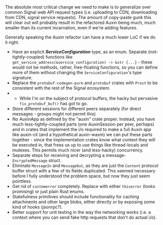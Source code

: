 The absolute most critical change we need to make is to generalize over common Signal web API request types (i.e. uploading to CDN, downloading from CDN, signal service requests). The amount of copy-paste gunk this will clear out will probably result in the refactored Auxin being much, much smaller than its current incarnation, even if we're adding features.

Generally speaking the Auxin refactor can have a much lower LoC if we do it right. 

* Have an explicit ***ServiceConfiguration*** type, as an enum. Separate (not-tightly-coupled) functions like `get_service_address(&service_configuration) -> &str {...}` - these would not be methods, rather, free-floating functions, so you can define more of them without changing the `ServiceConfiguration`'s type signature. 
* Replace the `protobuf-codegen-pure` and `protobuf` crates with `Prost` to be consistent with the rest of the Signal ecosystem. 
* * While I'm on the subject of protocol buffers, the hacky but pervasive `fix_protobuf_buf()` has got to go. 
* Store different sessions for different peers separately (for direct messages - groups might not permit this)
* No AuxinApp as defined by the "auxin" crate proper. Instead, you have much less-tightly-coupled parts (one AuxinSession per peer, perhaps) and in crates that implement the i/o required to make a full Auxin app like auxin-cli (and a hypothetical auxin-wasm) we can put these parts together - since the implementation crates know what context they will be executed in, that frees us up to use things like thread-locals and mutexes. This permits much nicer (and less-hacky) concurrency.
* Separate steps for receiving and decrypting a message- `EncryptedMessage` struct.
* Eliminate `MessageIn` and `MessageOut`, as they are just the `Content` protocol buffer struct with a few of its fields duplicated. This seemed necessary before I fully understood the problem space, but now they just seem pointless. 
* Get rid of `customerror` completely. Replace with either `thiserror` (looks promising) or just plain Rust enums.
* Statefulness primitives should include functionality for caching attachments and other large blobs, either directly or by exposing some kind of hooks (jsonrpc?).
* Better support for unit testing in the way the networking works (i.e. a context where you can send fake http requests that don't do actual i/o).